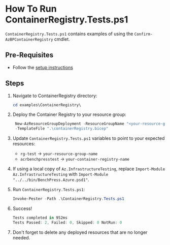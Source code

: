 # How To Run ContainerRegistry.Tests.ps1

`ContainerRegistry.Tests.ps1` contains examples of using the `Confirm-AzBPContainerRegistry` cmdlet.

## Pre-Requisites

- Follow the [setup instructions](../README.md)

## Steps

1. Navigate to ContainerRegistry directory:

   ```Powershell
   cd examples\ContainerRegistry\
   ```

1. Deploy the Container Registry to your resource group:

   ```Powershell
    New-AzResourceGroupDeployment -ResourceGroupName "<your-resource-group-name>"`
    -TemplateFile ".\containerRegistry.bicep"
   ```

1. Update `ContainerRegistry.Tests.ps1` variables to point to your expected resources:

   - `rg-test` -> `your-resource-group-name`
   - `acrbenchpresstest` -> `your-container-registry-name`

1. If using a local copy of `Az.InfrastructureTesting`, replace `Import-Module Az.InfrastructureTesting` with
`Import-Module "../../bin/BenchPress.Azure.psd1"`.

1. Run `ContainerRegistry.Tests.ps1`:

   ```Powershell
   Invoke-Pester -Path .\ContainerRegistry.Tests.ps1
   ```

1. Success!

   ```Powershell
   Tests completed in 952ms
   Tests Passed: 2, Failed: 0, Skipped: 0 NotRun: 0
   ```

1. Don't forget to delete any deployed resources that are no longer needed.
